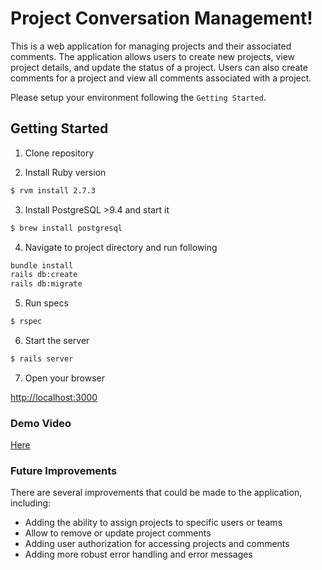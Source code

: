 # Project Conversation Management!

This is a web application for managing projects and their associated comments. The application allows users to create new projects, view project details, and update the status of a project. Users can also create comments for a project and view all comments associated with a project.


Please setup your environment following the `Getting Started`.

## Getting Started

1. Clone repository

2. Install Ruby version

```sh
$ rvm install 2.7.3
```

3. Install PostgreSQL >9.4 and start it

```sh
$ brew install postgresql
```

4. Navigate to project directory and run following

```sh
bundle install
rails db:create
rails db:migrate
```
5. Run specs

```sh
$ rspec
```

6. Start the server

```sh
$ rails server
```

7. Open your browser

[http://localhost:3000](http://localhost:3000/)

### Demo Video
[Here](https://drive.google.com/file/d/1kBvG6GyafYKlX5NX8--SGcAN292-pnRM/view?usp=sharing)

### Future Improvements
There are several improvements that could be made to the application, including:

* Adding the ability to assign projects to specific users or teams
* Allow to remove or update project comments
* Adding user authorization for accessing projects and comments
* Adding more robust error handling and error messages

